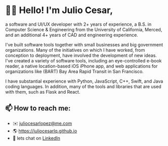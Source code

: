 # 👋🏼 Hello! I'm Julio Cesar,
a software and UI/UX developer with 2+ years of experience, a B.S. in Computer Science & Engineering from the University of California, Merced, and an additional 4+ years of CAD and engineering experience.

I've built software tools together with small businesses and big government organizations. Many of the initiatives on which I have worked, from conception to deployment, have involved the development of new ideas. I've created a variety of software tools, including an eye-controlled e-book reader, a native location-based iOS iPhone app, and web applications for organizations like (BART) Bay Area Rapid Transit in San Francisco.

I have substantial experience with Python, JavaScript, C++, Swift, and Java coding languages. In addition, many of the tools and libraries that are used with them, such as Flask and React.

## 📫 How to reach me:
- ✉️ juliocesarlopez@me.com
- 🌎 https://juliocesarlq.github.io
- 💼 lets chat on <a href="https://www.linkedin.com/in/julio-ces-lopez">LinkedIn</a> 


<!--
Here are some ideas to get you started:

- 🔭 I’m currently working on ...
- 🌱 I’m currently learning ...
- 👯 I’m looking to collaborate on ...
- 🤔 I’m looking for help with ...
- 💬 Ask me about ...
- 📫 How to reach me: ...
- 😄 Pronouns: ...
- ⚡ Fun fact: ...

--!>
